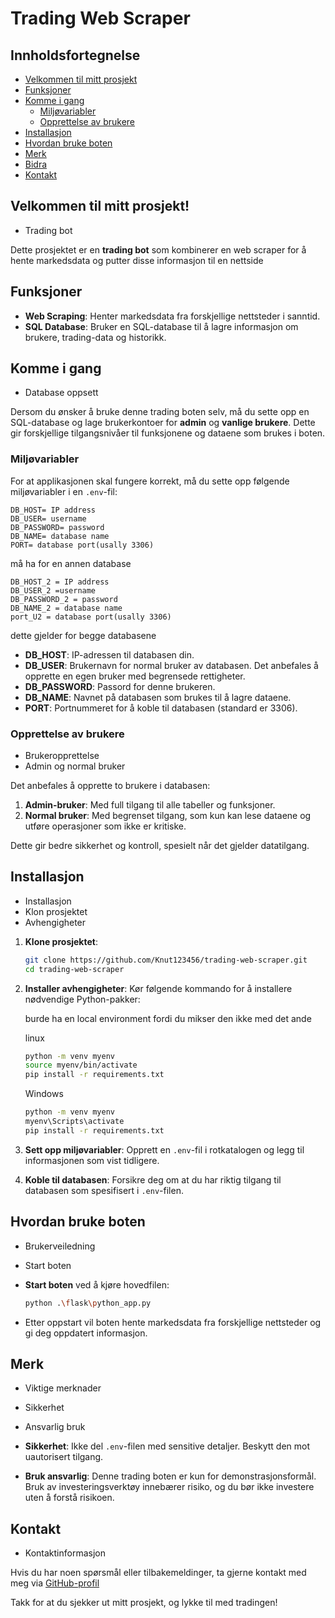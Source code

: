 # Trading Web Scraper

## Innholdsfortegnelse
- [Velkommen til mitt prosjekt](#velkommen-til-mitt-prosjekt)
- [Funksjoner](#funksjoner)
- [Komme i gang](#komme-i-gang)
  - [Miljøvariabler](#miljøvariabler)
  - [Opprettelse av brukere](#opprettelse-av-brukere)
- [Installasjon](#installasjon)
- [Hvordan bruke boten](#hvordan-bruke-boten)
- [Merk](#merk)
- [Bidra](#bidra)
- [Kontakt](#kontakt)

## Velkommen til mitt prosjekt!

- Trading bot

Dette prosjektet er en **trading bot** som kombinerer en web scraper for å hente markedsdata og putter disse informasjon til en nettside

## Funksjoner


- **Web Scraping**: Henter markedsdata fra forskjellige nettsteder i sanntid.
- **SQL Database**: Bruker en SQL-database til å lagre informasjon om brukere, trading-data og historikk.

## Komme i gang


- Database oppsett

Dersom du ønsker å bruke denne trading boten selv, må du sette opp en SQL-database og lage brukerkontoer for **admin** og **vanlige brukere**. Dette gir forskjellige tilgangsnivåer til funksjonene og dataene som brukes i boten.

### Miljøvariabler

For at applikasjonen skal fungere korrekt, må du sette opp følgende miljøvariabler i en `.env`-fil:

```env
DB_HOST= IP address
DB_USER= username
DB_PASSWORD= password
DB_NAME= database name
PORT= database port(usally 3306)
```

må ha for en annen database 
```env
DB_HOST_2 = IP address
DB_USER_2 =username
DB_PASSWORD_2 = password
DB_NAME_2 = database name
port_U2 = database port(usally 3306)
```

dette gjelder for begge databasene
- **DB\_HOST**: IP-adressen til databasen din.
- **DB\_USER**: Brukernavn for normal bruker av databasen. Det anbefales å opprette en egen bruker med begrensede rettigheter.
- **DB\_PASSWORD**: Passord for denne brukeren.
- **DB\_NAME**: Navnet på databasen som brukes til å lagre dataene.
- **PORT**: Portnummeret for å koble til databasen (standard er 3306).

### Opprettelse av brukere

- Brukeropprettelse
- Admin og normal bruker

Det anbefales å opprette to brukere i databasen:

1. **Admin-bruker**: Med full tilgang til alle tabeller og funksjoner.
2. **Normal bruker**: Med begrenset tilgang, som kun kan lese dataene og utføre operasjoner som ikke er kritiske.

Dette gir bedre sikkerhet og kontroll, spesielt når det gjelder datatilgang.

## Installasjon

- Installasjon
- Klon prosjektet
- Avhengigheter

1. **Klone prosjektet**:

   ```sh
   git clone https://github.com/Knut123456/trading-web-scraper.git
   cd trading-web-scraper
   ```

2. **Installer avhengigheter**:
   Kør følgende kommando for å installere nødvendige Python-pakker:

   burde ha en local environment fordi du mikser den ikke med det ande 


   linux
   ```sh
   python -m venv myenv
   source myenv/bin/activate 
   pip install -r requirements.txt
   ```

   Windows

     ```sh
   python -m venv myenv
   myenv\Scripts\activate  
   pip install -r requirements.txt
   ```

3. **Sett opp miljøvariabler**:
   Opprett en `.env`-fil i rotkatalogen og legg til informasjonen som vist tidligere.

4. **Koble til databasen**:
   Forsikre deg om at du har riktig tilgang til databasen som spesifisert i `.env`-filen.

## Hvordan bruke boten

- Brukerveiledning
- Start boten

- **Start boten** ved å kjøre hovedfilen:
  ```sh
  python .\flask\python_app.py
  ```
- Etter oppstart vil boten hente markedsdata fra forskjellige nettsteder og gi deg oppdatert informasjon.

## Merk

- Viktige merknader
- Sikkerhet
- Ansvarlig bruk

- **Sikkerhet**: Ikke del `.env`-filen med sensitive detaljer. Beskytt den mot uautorisert tilgang.
- **Bruk ansvarlig**: Denne trading boten er kun for demonstrasjonsformål. Bruk av investeringsverktøy innebærer risiko, og du bør ikke investere uten å forstå risikoen.


## Kontakt

- Kontaktinformasjon

Hvis du har noen spørsmål eller tilbakemeldinger, ta gjerne kontakt med meg via [GitHub-profil](https://github.com/Knut123456)

Takk for at du sjekker ut mitt prosjekt, og lykke til med tradingen!

